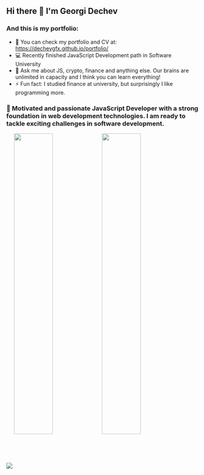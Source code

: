 ## Hi there 👋 I'm Georgi Dechev
### And this is my portfolio:

- 🔭  You can check my portfolio and CV at: https://dechevgfx.github.io/portfolio/
- 💻 Recently finished JavaScript Development path in Software University
- 💬 Ask me about JS, crypto, finance and anything else. Our brains are unlimited in capacity and I think you can learn everything!
- ⚡ Fun fact: I studied finance at university, but surprisingly I like programming more.


<h3>🧠 Motivated and passionate JavaScript Developer with a strong foundation in web development technologies. I am ready to tackle exciting challenges in software development.</h3>

<img src="https://skills.thijs.gg/icons?i=js,nodejs,html,css,bootstrap,vue,python,mongodb,firebase,expressjs,solidity,react,typescript,angular">


  <img align="center" width=45% src="https://github-readme-stats.vercel.app/api?username=dechevgfx&theme=dark&show_icons=true">
  <img align="center" width=45%% src="https://github-readme-stats.vercel.app/api/top-langs/?username=dechevgfx&theme=dark">


